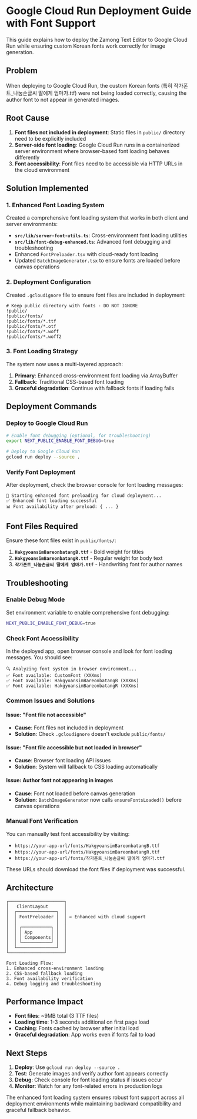 # Google Cloud Run Deployment Guide with Font Support

This guide explains how to deploy the Zamong Text Editor to Google Cloud Run while ensuring custom Korean fonts work correctly for image generation.

## Problem

When deploying to Google Cloud Run, the custom Korean fonts (특히 작가폰트_나눔손글씨 딸에게 엄마가.ttf) were not being loaded correctly, causing the author font to not appear in generated images.

## Root Cause

1. **Font files not included in deployment**: Static files in `public/` directory need to be explicitly included
2. **Server-side font loading**: Google Cloud Run runs in a containerized server environment where browser-based font loading behaves differently
3. **Font accessibility**: Font files need to be accessible via HTTP URLs in the cloud environment

## Solution Implemented

### 1. Enhanced Font Loading System

Created a comprehensive font loading system that works in both client and server environments:

- **`src/lib/server-font-utils.ts`**: Cross-environment font loading utilities
- **`src/lib/font-debug-enhanced.ts`**: Advanced font debugging and troubleshooting
- Enhanced `FontPreloader.tsx` with cloud-ready font loading
- Updated `BatchImageGenerator.tsx` to ensure fonts are loaded before canvas operations

### 2. Deployment Configuration

Created `.gcloudignore` file to ensure font files are included in deployment:

```
# Keep public directory with fonts - DO NOT IGNORE
!public/
!public/fonts/
!public/fonts/*.ttf
!public/fonts/*.otf
!public/fonts/*.woff
!public/fonts/*.woff2
```

### 3. Font Loading Strategy

The system now uses a multi-layered approach:

1. **Primary**: Enhanced cross-environment font loading via ArrayBuffer
2. **Fallback**: Traditional CSS-based font loading 
3. **Graceful degradation**: Continue with fallback fonts if loading fails

## Deployment Commands

### Deploy to Google Cloud Run

```bash
# Enable font debugging (optional, for troubleshooting)
export NEXT_PUBLIC_ENABLE_FONT_DEBUG=true

# Deploy to Google Cloud Run
gcloud run deploy --source .
```

### Verify Font Deployment

After deployment, check the browser console for font loading messages:

```
🚀 Starting enhanced font preloading for cloud deployment...
✅ Enhanced font loading successful
📊 Font availability after preload: { ... }
```

## Font Files Required

Ensure these font files exist in `public/fonts/`:

1. **`HakgyoansimBareonbatangB.ttf`** - Bold weight for titles
2. **`HakgyoansimBareonbatangR.ttf`** - Regular weight for body text  
3. **`작가폰트_나눔손글씨 딸에게 엄마가.ttf`** - Handwriting font for author names

## Troubleshooting

### Enable Debug Mode

Set environment variable to enable comprehensive font debugging:

```bash
NEXT_PUBLIC_ENABLE_FONT_DEBUG=true
```

### Check Font Accessibility

In the deployed app, open browser console and look for font loading messages. You should see:

```
🔍 Analyzing font system in browser environment...
✅ Font available: CustomFont (XXXms)  
✅ Font available: HakgyoansimBareonbatangB (XXXms)
✅ Font available: HakgyoansimBareonbatangR (XXXms)
```

### Common Issues and Solutions

#### Issue: "Font file not accessible"
- **Cause**: Font files not included in deployment
- **Solution**: Check `.gcloudignore` doesn't exclude `public/fonts/`

#### Issue: "Font file accessible but not loaded in browser"
- **Cause**: Browser font loading API issues
- **Solution**: System will fallback to CSS loading automatically

#### Issue: Author font not appearing in images
- **Cause**: Font not loaded before canvas generation
- **Solution**: `BatchImageGenerator` now calls `ensureFontsLoaded()` before canvas operations

### Manual Font Verification

You can manually test font accessibility by visiting:
- `https://your-app-url/fonts/HakgyoansimBareonbatangB.ttf`
- `https://your-app-url/fonts/HakgyoansimBareonbatangR.ttf`
- `https://your-app-url/fonts/작가폰트_나눔손글씨 딸에게 엄마가.ttf`

These URLs should download the font files if deployment was successful.

## Architecture

```
┌─────────────────────┐
│   ClientLayout      │
│  ┌───────────────┐  │
│  │ FontPreloader │  │ ← Enhanced with cloud support
│  │               │  │
│  │ ┌───────────┐ │  │
│  │ │ App       │ │  │
│  │ │ Components│ │  │
│  │ └───────────┘ │  │
│  └───────────────┘  │
└─────────────────────┘

Font Loading Flow:
1. Enhanced cross-environment loading
2. CSS-based fallback loading  
3. Font availability verification
4. Debug logging and troubleshooting
```

## Performance Impact

- **Font files**: ~9MB total (3 TTF files)
- **Loading time**: 1-3 seconds additional on first page load
- **Caching**: Fonts cached by browser after initial load
- **Graceful degradation**: App works even if fonts fail to load

## Next Steps

1. **Deploy**: Use `gcloud run deploy --source .`
2. **Test**: Generate images and verify author font appears correctly
3. **Debug**: Check console for font loading status if issues occur
4. **Monitor**: Watch for any font-related errors in production logs

The enhanced font loading system ensures robust font support across all deployment environments while maintaining backward compatibility and graceful fallback behavior.
